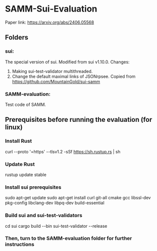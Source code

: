 # SAMM-Sui-Evaluation

Paper link: https://arxiv.org/abs/2406.05568

## Folders
### sui:
The special version of sui. Modified from sui v1.10.0.
Changes:
1. Making sui-test-validator multithreaded.
2. Change the default maximal links of JSONrpsee.
Copied from https://github.com/MountainGold/sui-samm

### SAMM-evaluation:
Test code of SAMM.


## Prerequisites before running the evaluation (for linux)

### Install Rust
curl --proto '=https' --tlsv1.2 -sSf https://sh.rustup.rs | sh

### Update Rust
rustup update stable

### Install sui prerequisites
sudo apt-get update
sudo apt-get install curl git-all cmake gcc libssl-dev pkg-config libclang-dev libpq-dev build-essential

### Build sui and sui-test-validators
cd sui
cargo build --bin sui-test-validator --release

### Then, turn to the SAMM-evaluation folder for further instructions


